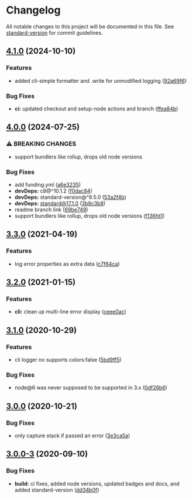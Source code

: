 # Changelog

All notable changes to this project will be documented in this file. See [standard-version](https://github.com/conventional-changelog/standard-version) for commit guidelines.

## [4.1.0](https://github.com/wesleytodd/loggerr/compare/v4.0.0...v4.1.0) (2024-10-10)


### Features

* added cli-simple formatter and .write for unmodified logging ([92a69f6](https://github.com/wesleytodd/loggerr/commit/92a69f69d573b049b3f331a081e0025a8977a352))


### Bug Fixes

* **ci:** updated checkout and setup-node actions and branch ([ffea84b](https://github.com/wesleytodd/loggerr/commit/ffea84b65680f406a8f08defd724ec2afd6df28b))

## [4.0.0](https://github.com/wesleytodd/loggerr/compare/v3.3.0...v4.0.0) (2024-07-25)


### ⚠ BREAKING CHANGES

* support bundlers like rollup, drops old node versions

### Bug Fixes

* add funding.yml ([a6e3235](https://github.com/wesleytodd/loggerr/commit/a6e3235cd2328bc9bcf19b78d1fd201e70d8f7c2))
* **devDeps:** c8@^10.1.2 ([f0dac84](https://github.com/wesleytodd/loggerr/commit/f0dac846c548b017a79b3f88877765921268b3e8))
* **devDeps:** standard-version@^9.5.0 ([53a2f4b](https://github.com/wesleytodd/loggerr/commit/53a2f4b53757c07ebb444f09a9c226a60295414e))
* **devDeps:** standard@17.1.0 ([3b8c3b8](https://github.com/wesleytodd/loggerr/commit/3b8c3b8a5df59cfa0fcc76f1ac815e132fc9a59c))
* readme branch link ([69be749](https://github.com/wesleytodd/loggerr/commit/69be7491d379dbe0c8fc5f744c9ec3508d1d82e6))
* support bundlers like rollup, drops old node versions ([f136fd1](https://github.com/wesleytodd/loggerr/commit/f136fd1b04e844502cc507bf11e5da75f5379580))

## [3.3.0](https://github.com/wesleytodd/loggerr/compare/v3.2.0...v3.3.0) (2021-04-19)


### Features

* log error properties as extra data ([c7f64ca](https://github.com/wesleytodd/loggerr/commit/c7f64caf1cf2dcef5cbd0ed1f59dfca92f55717c))

## [3.2.0](https://github.com/wesleytodd/loggerr/compare/v3.1.0...v3.2.0) (2021-01-15)


### Features

* **cli:** clean up multi-line error display ([ceee0ac](https://github.com/wesleytodd/loggerr/commit/ceee0ac99be02aae4cc31cf6e134a7c7f5b50c70))

## [3.1.0](https://github.com/wesleytodd/loggerr/compare/v3.0.0...v3.1.0) (2020-10-29)


### Features

* cli logger no supports colors:false ([5bd9ff5](https://github.com/wesleytodd/loggerr/commit/5bd9ff5477331361a5a322d0c03ab6619789ccf8))


### Bug Fixes

* node@6 was never supposed to be supported in 3.x ([0df26b6](https://github.com/wesleytodd/loggerr/commit/0df26b644b2208c176b12339b7278300dd67458d))

## [3.0.0](https://github.com/wesleytodd/loggerr/compare/v3.0.0-3...v3.0.0) (2020-10-21)


### Bug Fixes

* only capture stack if passed an error ([3e3ca5a](https://github.com/wesleytodd/loggerr/commit/3e3ca5a501f881332f7e71d99dca12fc278e75ff))

## [3.0.0-3](https://github.com/wesleytodd/loggerr/compare/v3.0.0-2...v3.0.0-3) (2020-09-10)


### Bug Fixes

* **build:** ci fixes, added node versions, updated badges and docs, and added standard-version ([dd34b0f](https://github.com/wesleytodd/loggerr/commit/dd34b0fefc96ca4c06d0b0dfa6c88af69ca3ec5d))
